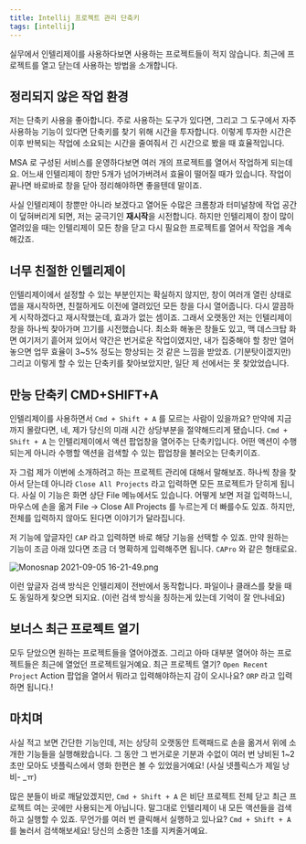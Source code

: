 ```yaml
---
title: Intellij 프로젝트 관리 단축키
tags: [intellij]
---
```


실무에서 인텔리제이를 사용하다보면 사용하는 프로젝트들이 적지 않습니다. 최근에 프로젝트를 열고 닫는데 사용하는 방법을 소개합니다.

<!--truncate-->

## 정리되지 않은 작업 환경

저는 단축키 사용을 좋아합니다. 주로 사용하는 도구가 있다면, 그리고 그 도구에서 자주 사용하능 기능이 있다면 단축키를 찾기 위해 시간을 투자합니다. 이렇게 투자한 시간은 이후 반복되는 작업에 소요되는 시간을 줄여줘서 긴 시간으로 봤을 때 효율적입니다.

MSA 로 구성된 서비스를 운영하다보면 여러 개의 프로젝트를 열어서 작업하게 되는데요. 어느새 인텔리제이 창만 5개가 넘어가버려서 효율이 떨어질 때가 있습니다. 작업이 끝나면 바로바로 창을 닫아 정리해야하면 좋을텐데 말이죠.

사실 인텔리제이 창뿐만 아니라 보겠다고 열어둔 수많은 크롬창과 터미널창에 작업 공간이 덮혀버리게 되면, 저는 궁극기인 **재시작**을 시전합니다. 하지만 인텔리제이 창이 많이 열려있을 때는 인텔리제이 모든 창을 닫고 다시 필요한 프로젝트를 열어서 작업을 계속해갔죠.

## 너무 친절한 인텔리제이

인텔리제이에서 설정할 수 있는 부분인지는 확실하지 않지만, 창이 여러개 열린 상태로 앱을 재시작하면, 친절하게도 이전에 열려있던 모든 창을 다시 열어줍니다. 다시 깔끔하게 시작하겠다고 재시작했는데, 효과가 없는 셈이죠. 그래서 오랫동안 저는 인텔리제이 창을 하나씩 찾아가며 끄기를 시전했습니다. 최소화 해놓은 창들도 있고, 맥 데스크탑 화면 여기저기 흩어져 있어서 약간은 번거로운 작업이였지만, 내가 집중해야 할 창만 열어놓으면 업무 효율이 3~5% 정도는 향상되는 것 같은 느낌을 받았죠. (기분탓이겠지만) 그리고 이렇게 할 수 있는 단축키를 찾아보았지만, 일단 제 선에서는 못 찾았었습니다.

## 만능 단축키 CMD+SHIFT+A

인텔리제이를 사용하면서 `Cmd + Shift + A` 를 모르는 사람이 있을까요? 만약에 지금까지 몰랐다면, 네, 제가 당신의 미래 시간 상당부분을 절약해드리게 됐습니다. 
`Cmd + Shift + A` 는 인텔리제이에서 액션 팝업창을 열어주는 단축키입니다. 어떤 액션이 수행되는게 아니라 수행할 액션을 검색할 수 있는 팝업창을 불러오는 단축키이죠.

자 그럼 제가 이번에 소개하려고 하는 프로젝트 관리에 대해서 말해보죠. 하나씩 창을 찾아서 닫는데 아니라 `Close All Projects` 라고 입력하면 모든 프로젝트가 닫히게 됩니다. 사실 이 기능은 화면 상단 File 메뉴에서도 있습니다. 어떻게 보면 저걸 입력하느니, 마우스에 손을 옮겨 File → Close All Projects 를 누르는게 더 빠를수도 있죠. 하지만, 전체를 입력하지 않아도 된다면 이야기가 달라집니다.

저 기능에 앞글자인 `CAP` 라고 입력하면 바로 해당 기능을 선택할 수 있죠. 만약 원하는 기능이 조금 아래 있다면 조금 더 명확하게 입력해주면 됩니다. `CAPro` 와 같은 형태로요.

![Monosnap 2021-09-05 16-21-49.png](https://s3.us-west-2.amazonaws.com/secure.notion-static.com/b8084e05-1c42-4df7-a7d8-bc78f190e4b7/Monosnap_2021-09-05_16-21-49.png?X-Amz-Algorithm=AWS4-HMAC-SHA256&X-Amz-Credential=AKIAT73L2G45O3KS52Y5%2F20210905%2Fus-west-2%2Fs3%2Faws4_request&X-Amz-Date=20210905T073558Z&X-Amz-Expires=86400&X-Amz-Signature=b6c54751cd590f72bbbfafa828607ed41d4ba36b47de0325cea62825f7346adc&X-Amz-SignedHeaders=host&response-content-disposition=filename%20%3D%22Monosnap%25202021-09-05%252016-21-49.png%22)

이런 앞글자 검색 방식은 인텔리제이 전반에서 동작합니다. 파일이나 클래스를 찾을 때도 동일하게 찾으면 되지요. (이런 검색 방식을 칭하는게 있는데 기억이 잘 안나네요)

## 보너스 최근 프로젝트 열기

모두 닫았으면 원하는 프로젝트들을 열어야겠죠. 그리고 아마 대부분 열어야 하는 프로젝트들은 최근에 열었던 프로젝트일거예요. 최근 프로젝트 열기? `Open Recent Project` Action 팝업을 열어서 뭐라고 입력해야하는지 감이 오시나요? `ORP` 라고 입력하면 됩니다.!

## 마치며

사실 적고 보면 간단한 기능인데, 저는 상당히 오랫동안 트랙패드로 손을 옮겨서 위에 소개한 기능들을 실행해왔습니다. 그 동안 그 번거로운 기분과 수없이 여러 번 낭비된 1~2초만 모아도 넷플릭스에서 영화 한편은 볼 수 있었을거예요! (사실 넷플릭스가 제일 낭비- _ㅠ)

많은 분들이 바로 깨달았겠지만, `Cmd + Shift + A` 은 비단 프로젝트 전체 닫고 최근 프로젝트 여는 곳에만 사용되는게 아닙니다. 말그대로 인텔리제이 내 모든 액션들을 검색하고 실행할 수 있죠. 무언가를 여러 번 클릭해서 실행하고 있나요? `Cmd + Shift + A` 를 눌러서 검색해보세요! 당신의 소중한 1초를 지켜줄거예요.